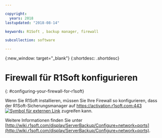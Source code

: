 ```yaml
---

copyright:
  years: 2018
lastupdated: "2018-08-14"

keywords: R1Soft , backup manager, firewall

subcollection: software

---
```


{:new_window: target="_blank"}
{:shortdesc: .shortdesc}

# Firewall für R1Soft konfigurieren
{: #configuring-your-firewall-for-r1soft}

Wenn Sie R1Soft installieren, müssen Sie Ihre Firewall so konfigurieren, dass der R1Soft-Sicherungsmanager auf [https://activation.r1soft.com:443 ![Symbol für externen Link](../../icons/launch-glyph.svg "Symbol für externen Link")](https://activation.r1soft.com:443) zugreifen kann.

Weitere Informationen finden Sie unter [http://wiki.r1soft.com/display/ServerBackup/Configure+network+ports](http://wiki.r1soft.com/display/ServerBackup/Configure+network+ports).
